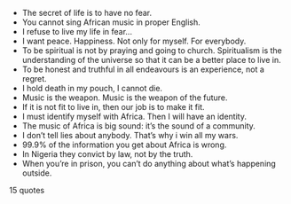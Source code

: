  - The secret of life is to have no fear.
 - You cannot sing African music in proper English.
 - I refuse to live my life in fear...
 - I want peace. Happiness. Not only for myself. For everybody.
 - To be spiritual is not by praying and going to church. Spiritualism is the understanding of the universe so that it can be a better place to live in.
 - To be honest and truthful in all endeavours is an experience, not a regret.
 - I hold death in my pouch, I cannot die.
 - Music is the weapon. Music is the weapon of the future.
 - If it is not fit to live in, then our job is to make it fit.
 - I must identify myself with Africa. Then I will have an identity.
 - The music of Africa is big sound: it’s the sound of a community.
 - I don’t tell lies about anybody. That’s why i win all my wars.
 - 99.9% of the information you get about Africa is wrong.
 - In Nigeria they convict by law, not by the truth.
 - When you’re in prison, you can’t do anything about what’s happening outside.

15 quotes